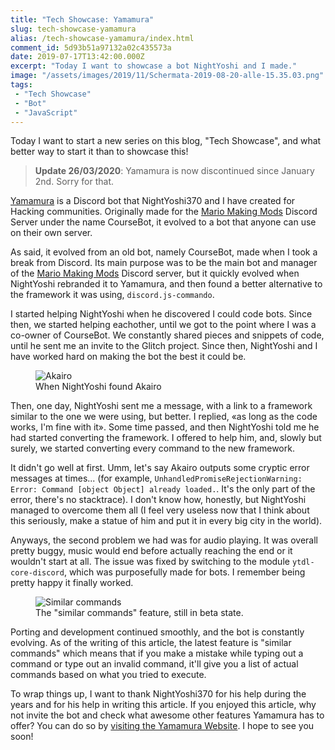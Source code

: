 ```yaml
---
title: "Tech Showcase: Yamamura"
slug: tech-showcase-yamamura
alias: /tech-showcase-yamamura/index.html
comment_id: 5d93b51a97132a02c435573a
date: 2019-07-17T13:42:00.000Z
excerpt: "Today I want to showcase a bot NightYoshi and I made."
image: "/assets/images/2019/11/Schermata-2019-08-20-alle-15.35.03.png"
tags: 
 - "Tech Showcase"
 - "Bot"
 - "JavaScript"
---
```


<p>Today I want to start a new series on this blog, "Tech Showcase", and what better way to start it than to showcase this!</p><blockquote><strong>Update 26/03/2020</strong>: Yamamura is now discontinued since January 2nd. Sorry for that.</blockquote><p><a href="https://yamamura-bot.tk/" rel="nofollow">Yamamura</a> is a Discord bot that NightYoshi370 and I have created for Hacking communities. Originally made for the <a href="https://mariomods.net/" rel="nofollow">Mario Making Mods</a> Discord Server under the name CourseBot, it evolved to a bot that anyone can use on their own server.</p><p>As said, it evolved from an old bot, namely CourseBot, made when I took a break from Discord. Its main purpose was to be the main bot and manager of the <a href="https://mariomods.net/" rel="nofollow">Mario Making Mods</a> Discord server, but it quickly evolved when NightYoshi rebranded it to Yamamura, and then found a better alternative to the framework it was using, <code>discord.js-commando</code>.</p><p>I started helping NightYoshi when he discovered I could code bots. Since then, we started helping eachother, until we got to the point where I was a co-owner of CourseBot. We constantly shared pieces and snippets of code, until he sent me an invite to the Glitch project. Since then, NightYoshi and I have worked hard on making the bot the best it could be.</p><figure class="kg-card kg-image-card kg-card-hascaption"><img src="https://github.com/Samplasion/old_blog/raw/master/assets/images/yamamura-1.jpg" class="kg-image" alt="Akairo"><figcaption>When NightYoshi found Akairo</figcaption></figure><p>Then, one day, NightYoshi sent me a message, with a link to a framework similar to the one we were using, but better. I replied, «as long as the code works, I'm fine with it». Some time passed, and then NightYoshi told me he had started converting the framework. I offered to help him, and, slowly but surely, we started converting every command to the new framework.</p><p>It didn't go well at first. Umm, let's say Akairo outputs some cryptic error messages at times... (for example, <code>UnhandledPromiseRejectionWarning: Error: Command [object Object] already loaded.</code>. It's the only part of the error, there's no stacktrace). I don't know how, honestly, but NightYoshi managed to overcome them all (I feel very useless now that I think about this seriously, make a statue of him and put it in every big city in the world).</p><p>Anyways, the second problem we had was for audio playing. It was overall pretty buggy, music would end before actually reaching the end or it wouldn't start at all. The issue was fixed by switching to the module <code>ytdl-core-discord</code>, which was purposefully made for bots. I remember being pretty happy it finally worked.</p><figure class="kg-card kg-image-card kg-card-hascaption"><img src="https://github.com/Samplasion/old_blog/raw/master/assets/images/yamamura-2.jpg" class="kg-image" alt="Similar commands"><figcaption>The "similar commands" feature, still in beta state.</figcaption></figure><p>Porting and development continued smoothly, and the bot is constantly evolving. As of the writing of this article, the latest feature is "similar commands" which means that if you make a mistake while typing out a command or type out an invalid command, it'll give you a list of actual commands based on what you tried to execute.</p><p>To wrap things up, I want to thank NightYoshi370 for his help during the years and for his help in writing this article. If you enjoyed this article, why not invite the bot and check what awesome other features Yamamura has to offer? You can do so by <a href="https://yamamura-bot.tk/" rel="nofollow">visiting the Yamamura Website</a>. I hope to see you soon!</p>